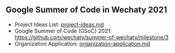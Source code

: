 ## Google Summer of Code in Wechaty 2021

- Project Ideas List: [project-ideas.md](project-ideas)
- Google Summer of Code (GSoC) 2021: <https://github.com/wechaty/summer-of-wechaty/milestone/3>
- Organization Application: [organization-application.md](organization-application)
